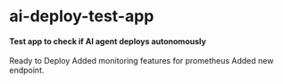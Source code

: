 # ai-deploy-test-app

#### Test app to check if AI agent deploys autonomously

Ready to Deploy
Added monitoring features for prometheus
Added new endpoint.
